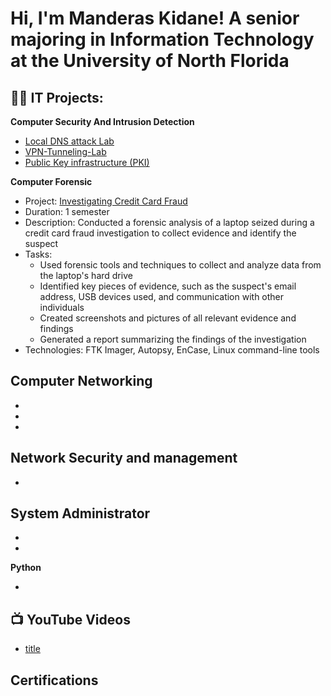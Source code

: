 <h1>Hi, I'm Manderas Kidane!  A senior majoring in Information Technology at the University of North Florida </a> <a href="https://app.joinhandshake.com/stu/users/31818413"></a>

<h2>👨‍💻 IT Projects:</h2>

 <b>Computer Security And Intrusion Detection </b>
  - [Local DNS attack Lab](https://github.com/kidane321/Local-DNS-Attack-Lab)
  - [VPN-Tunneling-Lab](https://github.com/kidane321/VPN-Tunneling-Lab)
  - [Public Key infrastructure (PKI)](https://github.com/kidane321/Project-1---Public-Key-Infrastructure-PKI-)
 
<b> Computer Forensic</b>
- Project: [Investigating Credit Card Fraud](https://github.com/kidane321/Fraud-Case-investigation)
 - Duration: 1 semester
 -	Description: Conducted a forensic analysis of a laptop seized during a credit card fraud investigation to collect evidence and identify the suspect
 - Tasks:
     - Used forensic tools and techniques to collect and analyze data from the laptop's hard drive 
     - Identified key pieces of evidence, such as the suspect's email address, USB devices used, and communication with other individuals 
     -	Created screenshots and pictures of all relevant evidence and findings
     -	Generated a report summarizing the findings of the investigation
-	Technologies: FTK Imager, Autopsy, EnCase, Linux command-line tools 

<b> Computer Networking </b>
  - 
  -
  -
  -
 <b>Network Security and management </b>
  -
  -
 <b>System Administrator </b>
  -
  -
  -
<b>Python</b>


  -
<h2>📺 YouTube Videos</h2>

- [title](🔗)

<h2> Certifications </h2>





